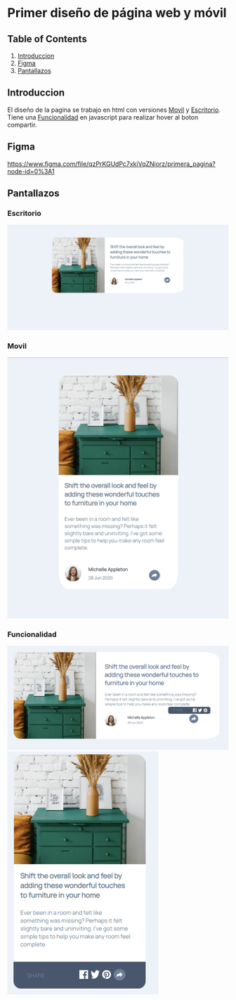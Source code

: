 # Primer diseño de página web y móvil 
## Table of Contents
1. [Introduccion](#Introduccion)
2. [Figma](#Figma)
3. [Pantallazos](#Pantallazos)
## Introduccion
El diseño de la pagina se trabajo en html con versiones
 [Movil](#Movil) y
  [Escritorio](#Escritorio). Tiene una 
 [Funcionalidad](#Funcionalidad) en javascript para realizar hover al boton compartir.
## Figma 
https://www.figma.com/file/qzPrKGUdPc7xkiVqZNiorz/primera_pagina?node-id=0%3A1
## Pantallazos
### Escritorio
![Aquí la descripción de la imagen por si no carga](https://github.com/Inatys/Semillero/blob/main/WorkOuts/imagenesProyectos/1%20escritorio.PNG)
### Movil
![Aquí la descripción de la imagen por si no carga](https://github.com/Inatys/Semillero/blob/main/WorkOuts/imagenesProyectos/1%20movil.PNG)
### Funcionalidad
![Aquí la descripción de la imagen por si no carga](https://github.com/Inatys/Semillero/blob/main/WorkOuts/imagenesProyectos/1%20escritorio%20funcion.PNG)
![Aquí la descripción de la imagen por si no carga](https://github.com/Inatys/Semillero/blob/main/WorkOuts/imagenesProyectos/1%20movil%20funcion.PNG)
